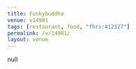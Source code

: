 ```yaml
---
title: Funkybuddha
venue: v14981
tags: [restaurant, food, "fhrs:412327"]
permalink: /v/14981/
layout: venue
---
```

null